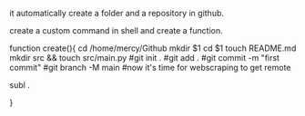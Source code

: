 it automatically create a folder and a repository in github.



create a custom command in shell and create a function.

function create(){
  cd /home/mercy/Github
  mkdir $1
  cd $1
  touch README.md
  mkdir src && touch src/main.py
  #git init .
  #git add .
  #git commit -m "first commit"
  #git branch -M main
  #now it's time for webscraping to get remote

  subl .

}


